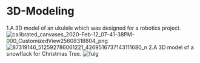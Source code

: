 # 3D-Modeling
1.A 3D model of an ukulele which was designed for a robotics project.
![calibrated_canvases_2020-Feb-12_07-41-38PM-000_CustomizedView25608318804_png](https://user-images.githubusercontent.com/48496260/75116412-c59dcb00-5670-11ea-8c4e-848dc9aae474.png)
![87319146_512592786061221_4269516737143111680_n](https://user-images.githubusercontent.com/48496260/75116485-99cf1500-5671-11ea-9063-674fdf49ba97.jpg)
2.A 3D model of a snowflack for Christmas Tree.
![fulg](https://user-images.githubusercontent.com/48496260/75117185-f6353300-5677-11ea-8cf9-d536f5f17116.jpg)
